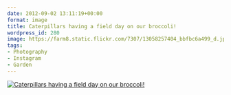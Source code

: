 ```yaml
---
date: 2012-09-02 13:11:19+00:00
format: image
title: Caterpillars having a field day on our broccoli!
wordpress_id: 280
image: https://farm8.static.flickr.com/7307/13058257404_bbfbc6a499_d.jpg
tags:
- Photography
- Instagram
- Garden
---
```


[![Caterpillars having a field day on our broccoli!][thm]][img]

[thm]: //farm8.static.flickr.com/7307/13058257404_bbfbc6a499_d.jpg
[img]: //www.flickr.com/photos/richard-perry/13058257404/
